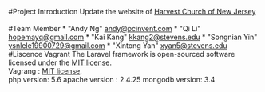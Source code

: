 #Project Introduction
    Update the website of [Harvest Church of New Jersey](http://www.hcnj.net)<br>
    <br>
#Team Member
    * "Andy Ng" andy@pcinvent.com 
    * "Qi Li"  hopemayq@gmail.com 
    * "Kai Kang"  kkang2@stevens.edu
    *  "Songnian Yin" ysnlele19900729@gmail.com 
    * "Xintong Yan"  xyan5@stevens.edu
     <br>
#Liscence
    Vagrant
    The Laravel framework is open-sourced software licensed under the [MIT license](http://opensource.org/licenses/MIT).<br>
    Vagrang : [MIT license](http://opensource.org/licenses/MIT).<br>
    php version: 5.6
    apache version : 2.4.25
    mongodb version: 3.4
